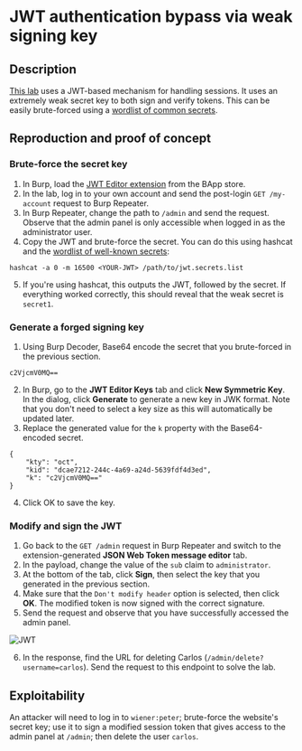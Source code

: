 # JWT authentication bypass via weak signing key

## Description

[This lab](https://portswigger.net/web-security/jwt/lab-jwt-authentication-bypass-via-weak-signing-key) uses a JWT-based mechanism for handling sessions. It uses an extremely weak secret key to both sign and verify tokens. This can be easily brute-forced using a [wordlist of common secrets](https://github.com/wallarm/jwt-secrets/blob/master/jwt.secrets.list).

## Reproduction and proof of concept

### Brute-force the secret key

1. In Burp, load the [JWT Editor extension](https://portswigger.net/bappstore/26aaa5ded2f74beea19e2ed8345a93dd) from the BApp store.
2. In the lab, log in to your own account and send the post-login `GET /my-account` request to Burp Repeater.
3. In Burp Repeater, change the path to `/admin` and send the request. Observe that the admin panel is only accessible when logged in as the administrator user.
4. Copy the JWT and brute-force the secret. You can do this using hashcat and the [wordlist of well-known secrets](https://github.com/wallarm/jwt-secrets/blob/master/jwt.secrets.list):

```text
hashcat -a 0 -m 16500 <YOUR-JWT> /path/to/jwt.secrets.list
```
    
5. If you're using hashcat, this outputs the JWT, followed by the secret. If everything worked correctly, this should reveal that the weak secret is `secret1`.

### Generate a forged signing key

1. Using Burp Decoder, Base64 encode the secret that you brute-forced in the previous section.

```text
c2VjcmV0MQ==
```

2. In Burp, go to the **JWT Editor Keys** tab and click **New Symmetric Key**. In the dialog, click **Generate** to generate a new key in JWK format. Note that you don't need to select a key size as this will automatically be updated later.
3. Replace the generated value for the `k` property with the Base64-encoded secret.

```text
{
    "kty": "oct",
    "kid": "dcae7212-244c-4a69-a24d-5639fdf4d3ed",
    "k": "c2VjcmV0MQ=="
}
```

4. Click OK to save the key.

### Modify and sign the JWT

1. Go back to the `GET /admin` request in Burp Repeater and switch to the extension-generated **JSON Web Token message editor** tab.
2. In the payload, change the value of the `sub` claim to `administrator`.
3. At the bottom of the tab, click **Sign**, then select the key that you generated in the previous section.
4. Make sure that the `Don't modify header` option is selected, then click **OK**. The modified token is now signed with the correct signature.
5. Send the request and observe that you have successfully accessed the admin panel.

![JWT](/_static/images/jwt2.png)

6. In the response, find the URL for deleting Carlos (`/admin/delete?username=carlos`). Send the request to this endpoint to solve the lab.

## Exploitability

An attacker will need to log in to `wiener:peter`; brute-force the website's secret key; use it to sign a modified session token that gives access to the admin panel at `/admin`; then delete the user `carlos`. 
